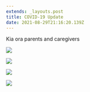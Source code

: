 ```yaml
---
extends: _layouts.post
title: COVID-19 Update
date: 2021-08-29T21:16:20.139Z
---
```

Kia ora parents and caregivers

![](https://res.cloudinary.com/ruapehu-college/image/upload/v1638475737/Letter_to_whanau_re_traffic_light_framework_Page_1_uhxxfh.jpg)

![](https://res.cloudinary.com/ruapehu-college/image/upload/v1638475737/Letter_to_whanau_re_traffic_light_framework_Page_2_kz3sjr.jpg)

![](https://res.cloudinary.com/ruapehu-college/image/upload/v1631056363/RC_COVID-19_Level_2_2021_Page_1_nwxssc.jpg)

![](https://res.cloudinary.com/ruapehu-college/image/upload/v1631056361/RC_COVID-19_Level_2_2021_Page_2_eeky2h.jpg)
